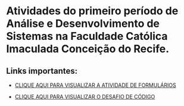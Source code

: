 # Atividades do primeiro período de Análise e Desenvolvimento de Sistemas na Faculdade Católica Imaculada Conceição do Recife.

## Links importantes:

- [CLIQUE AQUI PARA VISUALIZAR A ATIVIDADE DE FORMULÁRIOS](https://arthurgab03.github.io/ficr-atividades/html-css/atv4/index.html)

- [CLIQUE AQUI PARA VISUALIZAR O DESAFIO DE CÓDIGO](https://arthurgab03.github.io/ficr-atividades/logica-matematica/desafio-codigo/index.html)